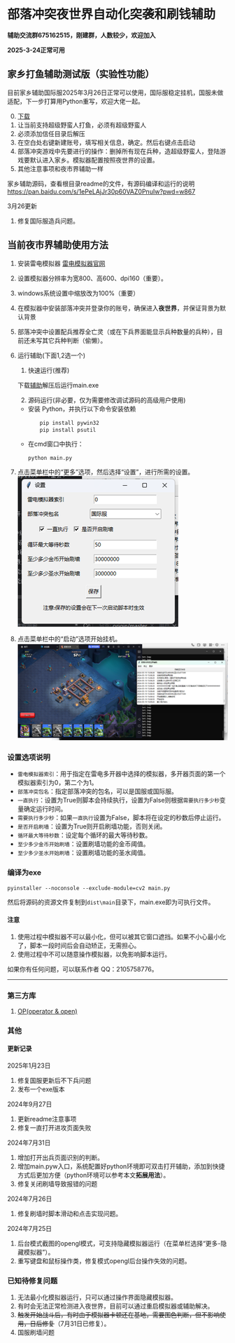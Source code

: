# 部落冲突夜世界自动化突袭和刷钱辅助
**辅助交流群675162515，刚建群，人数较少，欢迎加入**

**2025-3-24正常可用**
  
## 家乡打鱼辅助测试版（实验性功能）
目前家乡辅助国际服2025年3月26日正常可以使用，国际服稳定挂机，国服未做适配，下一步打算用Python重写，欢迎大佬一起。

0. [下载](https://qilishidai.lanzoub.com/irucS2royyxa)
1. 让当前支持超级野蛮人打鱼，必须有超级野蛮人
2. 必须添加信任目录后解压
3. 在空白处右键新建账号，填写相关信息，确定。然后右键点击启动
4. 部落冲突游戏中先要进行的操作：删掉所有现在兵种，造超级野蛮人，登陆游戏要默认进入家乡。模拟器配置按照夜世界的设置。
5. 其他注意事项和夜市界辅助一样

家乡辅助源码，查看根目录readme的文件，有源码编译和运行的说明
https://pan.baidu.com/s/1ePeLAjJr30p60VAZ0PnuIw?pwd=w867

3月26更新
1. 修复国际服造兵问题。


## 当前夜市界辅助使用方法
  

1. 安装雷电模拟器 [雷电模拟器官网](https://www.ldmnq.com/)
2. 设置模拟器分辨率为宽800、高600、dpi160（重要）。
3. windows系统设置中缩放改为100%（重要）
4. 在模拟器中安装部落冲突并登录你的账号，确保进入**夜世界**，并保证背景为默认背景
5. 部落冲突中设置配兵推荐全亡灵（或在下兵界面能显示兵种数量的兵种），目前还未写其它兵种判断（偷懒）。

6. 运行辅助(下面1,2选一个)
   1. 快速运行(推荐)
   
   下载[辅助](https://github.com/qilishidai/ClashOfClansResourceRaid/releases/tag/v2.0.6)解压后运行main.exe

   2. 源码运行(非必要，仅为需要修改调试源码的高级用户使用)

   - 安装 Python，并执行以下命令安装依赖
   ```shell
          pip install pywin32
          pip install psutil
   ```
   - 在cmd窗口中执行：
      ```shell
      python main.py   
      ```


7. 点击菜单栏中的“更多”选项，然后选择“设置”，进行所需的设置。![设置界面](img/设置界面.png)
8. 点击菜单栏中的“启动”选项开始挂机。![运行界面](img/运行界面.png)

### 设置选项说明
- `雷电模拟器索引`：用于指定在雷电多开器中选择的模拟器，多开器页面的第一个模拟器索引为0，第二个为1。
- `部落冲突包名`：指定部落冲突的包名，可以是国服或国际服。
- `一直执行`：设置为True则脚本会持续执行，设置为False则根据`需要执行多少秒`变量确定运行时间。
- `需要执行多少秒`：如果`一直执行`设置为False，脚本将在设定的秒数后停止运行。
- `是否开启刷墙`：设置为True则开启刷墙功能，否则关闭。
- `循环最大等待秒数`：设定每个循环的最大等待秒数。
- `至少多少金币开始刷墙`：设置刷墙功能的金币阈值。
- `至少多少圣水开始刷墙`：设置刷墙功能的圣水阈值。

### 编译为exe
```shell
pyinstaller --noconsole --exclude-module=cv2 main.py
```
然后将源码的资源文件复制到`dist\main`目录下，main.exe即为可执行文件。

#### 注意
1. 使用过程中模拟器不可以最小化，但可以被其它窗口遮挡。如果不小心最小化了，脚本一段时间后会自动矫正，无需担心。
2. 使用过程中不可以随意操作模拟器，以免影响脚本运行。


如果你有任何问题，可以联系作者 QQ：2105758776。

---


### 第三方库
1. [OP(operator & open)](https://github.com/WallBreaker2/op)

### 其他

#### 更新记录
2025年1月23日
1. 修复国服更新后不下兵问题
2. 发布一个exe版本

2024年9月27日
1. 更新readme注意事项
2. 修复一直打开进攻页面失败

2024年7月31日
1. 增加打开出兵页面识别的判断。
2. 增加main.pyw入口，系统配置好python环境即可双击打开辅助，添加到快捷方式后更加方便（python环境可以参考本文**拓展用法**）。
3. 修复关闭刷墙导致报错的问题

2024年7月26日
1. 修复刷墙时脚本滑动和点击实现问题。

2024年7月25日
1. 后台模式截图的opengl模式，可支持隐藏模拟器运行（在菜单栏选择“更多-隐藏模拟器”）。
2. 重写键盘和鼠标操作类，修复模式opengl后台操作失效的问题。

### 已知待修复问题
1. 无法最小化模拟器运行，只可以通过操作界面隐藏模拟器。
2. 有时会无法正常检测进入夜世界，目前可以通过重启模拟器或辅助解决。
3. ~~触发开始战斗后，有时由于模拟器卡顿还在基地，需要图色判断，但不影响使用，日后修复~~（7月31日已修复）。
4. 国服刷墙问题
